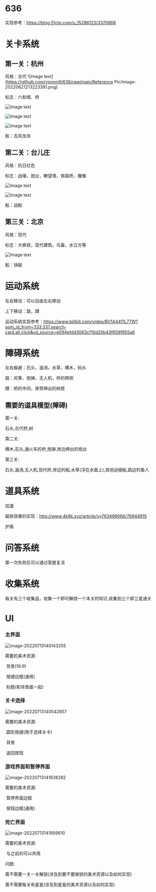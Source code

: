 # 636

实现参考：https://blog.51cto.com/u_15296123/3370868

# 关卡系统

## 第一关：杭州

风格：古代
![Image text](https://github.com/yjxmm9/636/raw/main/Reference Pic/image-20220621213223391.png)


标志：六和塔、桥


![Image text](https://github.com/yjxmm9/636/raw/main/Reference%20Pic/image-20220621213140749.png)

![Image text](https://github.com/yjxmm9/636/raw/main/Reference%20Pic/image-20220621213254346.png)

![Image text](https://github.com/yjxmm9/636/raw/main/Reference%20Pic/image-20220621213127421.png)




船：古风龙舟







## 第二关：台儿庄

风格：抗日红色

标志：战壕，炮台，瞭望塔，铁路桥，雕像

![Image text](https://github.com/yjxmm9/636/raw/main/Reference%20Pic/image-20220621213317341.png)



![Image text](https://github.com/yjxmm9/636/raw/main/Reference%20Pic/image-20220621213326515.png)



船：战船





## 第三关：北京

风格：现代

标志：大裤衩，现代建筑，鸟巢，水立方等

![Image text](https://github.com/yjxmm9/636/raw/main/Reference%20Pic/image-20220621214431663.png)

船：快艇



# 运动系统

左右移动：可以自由左右移动

上下移动：跳，蹲

运动系统实现参考：https://www.bilibili.com/video/BV1A4411L77W?spm_id_from=333.337.search-card.all.click&vd_source=e094efdd3063cf10d20b43f659f855a6





# 障碍系统

左右躲避：石头，漩涡，水草，横木，码头

跳：风筝，炮弹，无人机，桥的两侧

蹲：桥的中间，岸旁伸出的树枝



## 需要的道具模型(障碍)

第一关:

石头,古代桥,树

第二关:

横木,石头,通火车的桥,炮弹,岸边伸出的炮台

第三关:

石头,漩涡,无人机,现代桥,岸边的船,水草(浮在水面上),其他运输船,路边钓鱼人

# 道具系统

加速

磁铁效果的实现：http://www.4k8k.xyz/article/yy763496668/76944915

护盾



# 问答系统

第一次失败后可以通过答题复活



# 收集系统

每关有三个收集品，收集一个即可解锁一个本关的知识,收集到三个即三星通关





# UI

### 主界面

![image-20220713140143255](https://jupiter-typora-pic.oss-cn-shanghai.aliyuncs.com/image-20220713140143255.png)

需要的美术资源:

​	背景(16:9)

​	按键边框(通用)

​	标题(和背景画一起)



### 关卡选择

![image-20220713140542857](https://jupiter-typora-pic.oss-cn-shanghai.aliyuncs.com/image-20220713140542857.png)

需要的美术资源:

​	圆形按键(用于选择关卡)

​	背景

​	返回按钮



### 游戏界面和暂停界面

![image-20220713141638282](https://jupiter-typora-pic.oss-cn-shanghai.aliyuncs.com/image-20220713141638282.png)

需要的美术资源:

​	暂停界面边框

​	按钮边框(通用)



### 死亡界面

![image-20220713141956610](https://jupiter-typora-pic.oss-cn-shanghai.aliyuncs.com/image-20220713141956610.png)

需要的美术资源:

​	与之前的可以共用





问题:

需不需要一关一关解锁(涉及到要不要做锁的美术资源以及如何实现)

需不需要每关有星星(涉及到星星的美术资源以及如何实现)
